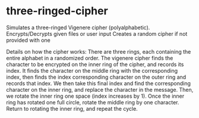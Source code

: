 # three-ringed-cipher
Simulates a three-ringed Vigenere cipher (polyalphabetic).
Encrypts/Decrypts given files or user input
Creates a random cipher if not provided with one

Details on how the cipher works:
There are three rings, each containing the entire alphabet in a randomized order.
The vigenere cipher finds the character to be encrypted on the inner ring 
of the cipher, and records its index.
It finds the character on the middle ring with the corresponding
index, then finds the index corresponding character on the outer ring and records that index.
We then take this final index and find the corresponding character on the inner
ring, and replace the character in the message.
Then, we rotate the inner ring one space (index increases by 1).  Once the inner ring has rotated one full circle,
rotate the middle ring by one character. Return to rotating the inner ring, and repeat the cycle.
